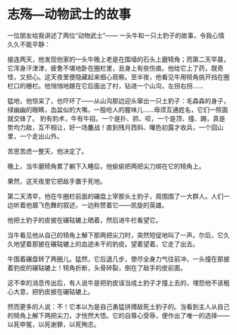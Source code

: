 # 志殇—动物武士的故事
一位朋友给我讲述了两位“动物武士”—— 一头牛和一只土豹子的故事，令我心情久久不能平静： 

  接连两天，他发现他家的一头牛晚上老是在围墙的石头上磨犄角；而第二天早晨，它浑身汗津津，疲惫不堪地卧在圈栏里，且身上有些伤痕。他给它上了药，既奇怪，又担心。这天夜里便隐藏起来细心观察。至半夜，他看见牛用犄角挑开挡在圈栏口的栅栏。他悄悄地跟在它后面出了村，钻进一个山沟，左拐右拐…… 

  猛地，他惊呆了，也吓坏了——从山沟那边迎头窜出一只土豹子：毛森森的身子，绿幽幽的眼睛，血盆似的大嘴，一股呛人的腥味儿……毋须互通姓名，它们一照面就交锋了。 
豹有豹术，牛有牛招。一个是扑、抓、咬，一个是顶、撞、踢，真是势均力敌，互不相让，好一场鏖战！直到残月西斜、曙色初露才收兵，一个回山里，一个走出山外。 

  苦思苦虑一整天，他决定了。 

  晚上，当牛磨犄角累了躺下入睡后，他偷偷把两把尖刀绑在它的犄角上。 

  果然，这天夜里它把敌手置于死地。 

  第二天清早，他在牛圈栏前面的碾盘上宰那头土豹子，周围围了一大群人。人们一边听着他眉飞色舞的叙述，一边称赞着它——凯旋的英雄。 

  他把土豹子的皮披在碾轱辘上晒着，然后进牛栏看望它。 

  当牛看见他从自己的犄角上解下那两把尖刀时，突然短促地叫了一声。尔后，它久久地望着那披在碾轱辘上的血迹未干的豹皮。望着望着，它走了出去。 

  牛围着碾盘转了两圈儿。猛然，它后退几步，使尽全身力气往前冲，一头撞在那披着豹皮的碾轱辘上！犄角折断，头骨碎裂，倒在了敌手的皮前面。 

 这不幸的消息传出后，有人说牛是把豹皮误当成土豹子才撞上去的，埋怨他不该粗心大意，把豹皮披在碾轱辘上。 

 然而更多的人说：不！它本以为是自己勇猛拼搏敌死土豹子的。当看到主人从自己的犄角上解下两把尖刀，才恍然大悟。它的自尊心受辱，便作出了唯一的选择——以死申冤，以死谢罪，以死殉志。
  